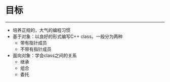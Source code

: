 # 目标
---

- 培养正规的，大气的编程习惯
- 基于对象：以良好的形式编写C++ class，一般分为两种
	- 带有指针成员
	- 不带有指针成员
- 面向对象：学会class之间的关系
	- 继承
	- 组合
	- 委托